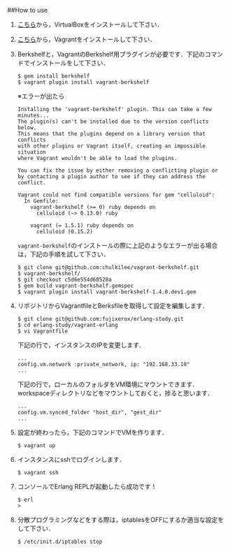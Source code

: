 ##How to use

1. [こちら](https://www.virtualbox.org/)から，VirtualBoxをインストールして下さい．
2. [こちら](http://www.vagrantup.com/)から，Vagrantをインストールして下さい．
3. Berkshelfと，VagrantのBerkshelf用プラグインが必要です．下記のコマンドでインストールをして下さい．
	
	```
	$ gem install berkshelf
	$ vagrant plugin install vagrant-berkshelf
	```
	
	※エラーが出たら
	
	```
	Installing the 'vagrant-berkshelf' plugin. This can take a few minutes...
	The plugin(s) can't be installed due to the version conflicts below.
	This means that the plugins depend on a library version that conflicts
	with other plugins or Vagrant itself, creating an impossible situation
	where Vagrant wouldn't be able to load the plugins.
	
	You can fix the issue by either removing a conflicting plugin or
	by contacting a plugin author to see if they can address the conflict.
	
	Vagrant could not find compatible versions for gem "celluloid":
	  In Gemfile:
	    vagrant-berkshelf (>= 0) ruby depends on
	      celluloid (~> 0.13.0) ruby
	
	    vagrant (= 1.5.1) ruby depends on
	      celluloid (0.15.2)
	```
	
	`vagrant-berkshelf`のインストールの際に上記のようなエラーが出る場合は，下記の手順を試して下さい．
	
	```
	$ git clone git@github.com:chulkilee/vagrant-berkshelf.git
	$ vagrant-berkshelf/
	$ git checkout c5d6e554d60528a
	$ gem build vagrant-berkshelf.gemspec
	$ vagrant plugin install vagrant-berkshelf-1.4.0.dev1.gem
	```
	
4. リポジトリからVagrantfileとBerksfileを取得して設定を編集します．

	```
	$ git clone git@github.com:fujixerox/erlang-study.git
	$ cd erlang-study/vagrant-erlang
	$ vi Vagrantfile
	```
	
	下記の行で，インスタンスのIPを変更します．
	
	```
	...
	config.vm.network :private_network, ip: "192.168.33.10"
	...	
	```
	
	下記の行で，ローカルのフォルダをVM環境にマウントできます．
	workspaceディレクトリなどをマウントしておくと，捗ると思います．
	
	```
	...
	config.vm.synced_folder "host_dir", "gest_dir"
	...
	```
	
4. 設定が終わったら，下記のコマンドでVMを作ります．
	
	```
	$ vagrant up
	```

5. インスタンスにsshでログインします．

	```
	$ vagrant ssh
	```

6. コンソールでErlang REPLが起動したら成功です！

	```
	$ erl
	>
	```
	
7. 分散プログラミングなどをする際は，iptablesをOFFにするか適当な設定をして下さい．

	```
	$ /etc/init.d/iptables stop
	```
